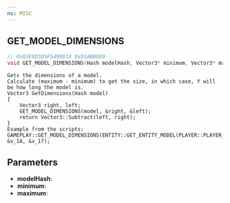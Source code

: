 ```yaml
---
ns: MISC
---
```

## GET_MODEL_DIMENSIONS

```c
// 0x03E8D3D5F549087A 0x91ABB8E0
void GET_MODEL_DIMENSIONS(Hash modelHash, Vector3* minimum, Vector3* maximum);
```

```
Gets the dimensions of a model.  
Calculate (maximum - minimum) to get the size, in which case, Y will be how long the model is.  
Vector3 GetDimensions(Hash model)  
{  
	Vector3 right, left;  
	GET_MODEL_DIMENSIONS(model, &right, &left);  
	return Vector3::Subtract(left, right);  
}  
Example from the scripts: GAMEPLAY::GET_MODEL_DIMENSIONS(ENTITY::GET_ENTITY_MODEL(PLAYER::PLAYER_PED_ID()), &v_1A, &v_17);  
```

## Parameters
* **modelHash**: 
* **minimum**: 
* **maximum**: 

